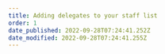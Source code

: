```yaml
---
title: Adding delegates to your staff list
order: 1
date_published: 2022-09-28T07:24:41.252Z
date_modified: 2022-09-28T07:24:41.255Z
---
```

